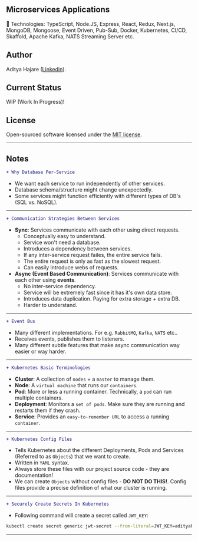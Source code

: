 ## Microservices Applications
:tropical_drink: Technologies: TypeScript, Node.JS, Express, React, Redux, Next.js, MongoDB, Mongoose, Event Driven, Pub-Sub, Docker, Kubernetes, CI/CD, Skaffold, Apache Kafka, NATS Streaming Server etc.

## Author
Aditya Hajare ([Linkedin](https://in.linkedin.com/in/aditya-hajare)).

## Current Status
WIP (Work In Progress)!

## License
Open-sourced software licensed under the [MIT license](http://opensource.org/licenses/MIT).

----------------------------------------

## Notes

```diff
+ Why Database Per-Service
```
- We want each service to run independently of other services.
- Database schema/structure might change unexpectedly.
- Some services might function efficiently with different types of DB's (SQL vs. NoSQL).

----------------------------------------

```diff
+ Communication Strategies Between Services
```
- **Sync**: Services communicate with each other using direct requests.
    * Conceptually easy to understand.
    * Service won't need a database.
    * Introduces a dependency between services.
    * If any inter-service request failes, the entire service fails.
    * The entire request is only as fast as the slowest request.
    * Can easily introduce webs of requests.
- **Async (Event Based Communication)**: Services communicate with each other using **events**.
    * No inter-service dependency.
    * Service will be extremely fast since it has it's own data store.
    * Introduces data duplication. Paying for extra storage + extra DB.
    * Harder to understand.

----------------------------------------

```diff
+ Event Bus
```
- Many different implementations. For e.g. `RabbitMQ`, `Kafka`, `NATS` etc..
- Receives events, publishes them to listeners.
- Many different subtle features that make async communication way easier or way harder.

----------------------------------------

```diff
+ Kubernetes Basic Terminologies
```
- **Cluster**: A collection of `nodes` + a `master` to manage them.
- **Node**: A `virtual machine` that runs our `containers`.
- **Pod**: More or less a running container. Technically, a `pod` can run multiple containers.
- **Deployment**: Monitors a `set of pods`. Make sure they are running and restarts them if they crash.
- **Service**: Provides an `easy-to-remember URL` to access a running `container`.

----------------------------------------

```diff
+ Kubernetes Config Files
```
- Tells Kubernetes about the different Deployments, Pods and Services (Referred to as `Objects`) that we want to create.
- Written in `YAML` syntax.
- Always store these files with our project source code - they are documentation!
- We can create `Objects` without config files - **DO NOT DO THIS!**. Config files provide a precise definition of what our cluster is running.

----------------------------------------

```diff
+ Securely Create Secrets In Kubernetes
```
- Following command will create a secret called `JWT_KEY`:
```sh
kubectl create secret generic jwt-secret --from-literal=JWT_KEY=adityahajare
```

----------------------------------------
